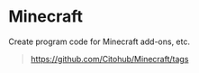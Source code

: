# Minecraft
Create program code for Minecraft add-ons, etc.
>https://github.com/Citohub/Minecraft/tags
